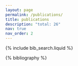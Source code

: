 ```yaml
---
layout: page
permalink: /publications/
title: publications
description: "total: 26"
nav: true
nav_order: 2
---
```


<!-- _pages/publications.md -->

<!-- Bibsearch Feature -->

{% include bib_search.liquid %}

<div class="publications">

{% bibliography %}

</div>
